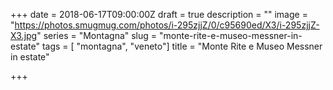 +++
date = 2018-06-17T09:00:00Z
draft = true
description = ""
image = "https://photos.smugmug.com/photos/i-295zjjZ/0/c95690ed/X3/i-295zjjZ-X3.jpg"
series = "Montagna"
slug = "monte-rite-e-museo-messner-in-estate"
tags = [ "montagna", "veneto"]
title = "Monte Rite e Museo Messner in estate"

+++

